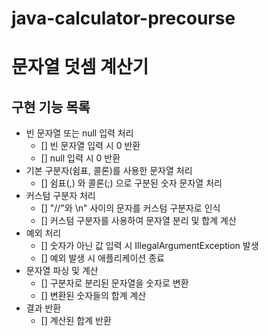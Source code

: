 # java-calculator-precourse

# 문자열 덧셈 계산기 
## 구현 기능 목록

- 빈 문자열 또는 null 입력 처리
  - [] 빈 문자열 입력 시 0 반환
  - [] null 입력 시 0 반환
- 기본 구분자(쉼표, 콜론)를 사용한 문자열 처리
  - [] 쉼표(,) 와 콜론(;) 으로 구분된 숫자 문자열 처리
- 커스텀 구분자 처리
  - [] "//"와 \n" 사이의 문자를 커스텀 구분자로 인식
  - [] 커스텀 구분자를 사용하여 문자열 분리 및 합계 계산
- 예외 처리
  - [] 숫자가 아닌 값 입력 시 IllegalArgumentException 발생
  - [] 예외 발생 시 애플리케이션 종료
- 문자열 파싱 및 계산
  - [] 구분자로 분리된 문자열을 숫자로 변환
  - [] 변환된 숫자들의 합계 계산
- 결과 반환
  - [] 계산된 합계 반환
